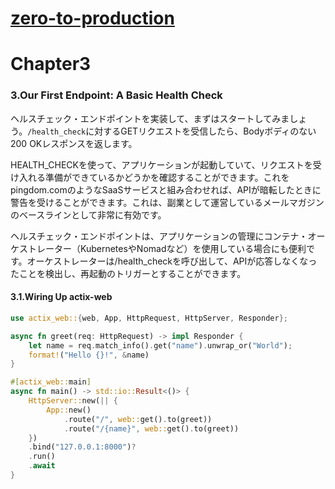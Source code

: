 # [zero-to-production](https://www.lpalmieri.com/posts/2020-05-24-zero-to-production-0-foreword/)

# Chapter3

### 3.Our First Endpoint: A Basic Health Check

ヘルスチェック・エンドポイントを実装して、まずはスタートしてみましょう。`/health_check`に対するGETリクエストを受信したら、Bodyボディのない200 OKレスポンスを返します。

HEALTH_CHECKを使って、アプリケーションが起動していて、リクエストを受け入れる準備ができているかどうかを確認することができます。これをpingdom.comのようなSaaSサービスと組み合わせれば、APIが暗転したときに警告を受けることができます。これは、副業として運営しているメールマガジンのベースラインとして非常に有効です。

ヘルスチェック・エンドポイントは、アプリケーションの管理にコンテナ・オーケストレーター（KubernetesやNomadなど）を使用している場合にも便利です。オーケストレーターは/health_checkを呼び出して、APIが応答しなくなったことを検出し、再起動のトリガーとすることができます。

#### 3.1.Wiring Up actix-web

```rust
use actix_web::{web, App, HttpRequest, HttpServer, Responder};

async fn greet(req: HttpRequest) -> impl Responder {
    let name = req.match_info().get("name").unwrap_or("World");
    format!("Hello {}!", &name)
}

#[actix_web::main]
async fn main() -> std::io::Result<()> {
    HttpServer::new(|| {
        App::new()
            .route("/", web::get().to(greet))
            .route("/{name}", web::get().to(greet))
    })
    .bind("127.0.0.1:8000")?
    .run()
    .await
}
```